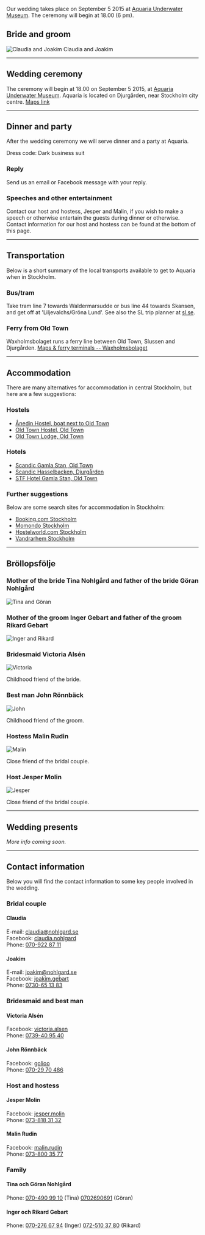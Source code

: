 Our wedding takes place on September 5 2015 at [Aquaria Underwater Museum](http://aquaria.se/).
The ceremony will begin at 18.00 (6 pm).

## Bride and groom

![Claudia and Joakim](/assets/images/brudpar.jpg) Claudia and Joakim

---

## Wedding ceremony

The ceremony will begin at 18.00 on September 5 2015, at [Aquaria Underwater Museum](http://aquaria.se/).
Aquaria is located on Djurgården, near Stockholm city centre. [Maps link](https://www.google.se/maps/place/Aquaria+Vattenmuseum/)

---

## Dinner and party

After the wedding ceremony we will serve dinner and a party at Aquaria.

Dress code: Dark business suit

### Reply

Send us an email or Facebook message with your reply.

### Speeches and other entertainment

Contact our host and hostess, Jesper and Malin, if you wish to make a speech or
otherwise entertain the guests during dinner or otherwise. Contact information
for our host and hostess can be found at the bottom of this page.

---

## Transportation

Below is a short summary of the local transports available to get to Aquaria
when in Stockholm.

### Bus/tram

Take tram line 7 towards Waldermarsudde or bus line 44 towards Skansen, and get
off at 'Liljevalchs/Gröna Lund'. See also the SL trip planner at
[sl.se](http://sl.se/en/).

### Ferry from Old Town

Waxholmsbolaget runs a ferry line between Old Town, Slussen and Djurgården.
[Maps & ferry terminals -- Waxholmsbolaget](http://www.waxholmsbolaget.se/visitor/djurgarden-ferry/maps-ferry-terminals/)

---

## Accommodation

There are many alternatives for accommodation in central Stockholm, but here are
a few suggestions:

### Hostels

 - [Ånedin Hostel, boat next to Old Town](http://www.anedinhostel.com/en/)
 - [Old Town Hostel, Old Town](http://www.oldtownhostel-stockholm.com/)
 - [Old Town Lodge, Old Town](http://oldtownlodge.se/)

### Hotels

 - [Scandic Gamla Stan, Old Town](http://www.scandichotels.se/Hotels/Sverige/Stockholm/Scandic-Gamla-Stan/)
 - [Scandic Hasselbacken, Djurgården](http://www.scandichotels.se/Hotels/Sverige/Stockholm/Scandic-Hasselbacken/)
 - [STF Hotel Gamla Stan, Old Town](http://www.hotelgamlastan.se/hostel.aspx)

### Further suggestions

Below are some search sites for accommodation in Stockholm:

 - [Booking.com Stockholm](http://www.booking.com/Stockholm-Hotels‎)
 - [Momondo Stockholm](http://www.momondo.se/hotell-stockholm)
 - [Hostelworld.com Stockholm](http://www.hostelworld.com/Stockholm)
 - [Vandrarhem Stockholm](http://www.vandrarhemstockholm.biz/)

---

## Bröllopsfölje

### Mother of the bride Tina Nohlgård and father of the bride Göran Nohlgård

![Tina and Göran](/assets/images/tina-goran.jpg)

### Mother of the groom Inger Gebart and father of the groom Rikard Gebart

![Inger and Rikard](/assets/images/inger-rikard.jpg)

### Bridesmaid Victoria Alsén

![Victoria](/assets/images/victoria.jpg)

Childhood friend of the bride.

### Best man John Rönnbäck

![John](/assets/images/john.jpg)

Childhood friend of the groom.

### Hostess Malin Rudin

![Malin](/assets/images/malin.jpg)

Close friend of the bridal couple.

### Host Jesper Molin

![Jesper](/assets/images/jesper.jpg)

Close friend of the bridal couple.

---

## Wedding presents

*More info coming soon.*

---

## Contact information

Below you will find the contact information to some key people involved in the
wedding.

### Bridal couple

#### Claudia

E-mail: [claudia@nohlgard.se](mailto:claudia@nohlgard.se)<br />
Facebook: [claudia.nohlgard](https://www.facebook.com/claudia.nohlgard)<br />
Phone: [070-922 87 11](tel:+46709228711)

#### Joakim

E-mail: [joakim@nohlgard.se](mailto:joakim@nohlgard.se)<br />
Facebook: [joakim.gebart](https://www.facebook.com/joakim.gebart)<br />
Phone: [0730-65 13 83](tel:+46730651383)

### Bridesmaid and best man

#### Victoria Alsén

Facebook: [victoria.alsen](https://www.facebook.com/victoria.alsen)<br />
Phone: [0739-40 95 40](tel:+46739409540)

#### John Rönnbäck

Facebook: [golioo](https://www.facebook.com/golioo)<br />
Phone: [070-29 70 486](tel:+46702970486)

### Host and hostess

#### Jesper Molin

Facebook: [jesper.molin](https://www.facebook.com/jesper.molin)<br />
Phone: [073-818 31 32](tel:+46738183132)

#### Malin Rudin

Facebook: [malin.rudin](https://www.facebook.com/malin.rudin)<br />
Phone: [073-800 35 77](tel:+46738003577)

### Family

#### Tina och Göran Nohlgård

Phone: [070-490 99 10](tel:+46704909910) (Tina) [0702690691](tel:+46702690691) (Göran)

#### Inger och Rikard Gebart

Phone: [070-276 67 94](tel:+46702766794) (Inger) [072-510 37 80](tel:+46725103780) (Rikard)

